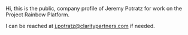 Hi, this is the public, company profile of Jeremy Potratz for work on the Project Rainbow Platform.

I can be reached at j.potratz@claritypartners.com if needed.
